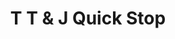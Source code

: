 ---
title: "T T & J Quick Stop"
url: /el-cerro-monterey-park/t-t-und-j-quick-stop/
shop: Lebensmittel
---